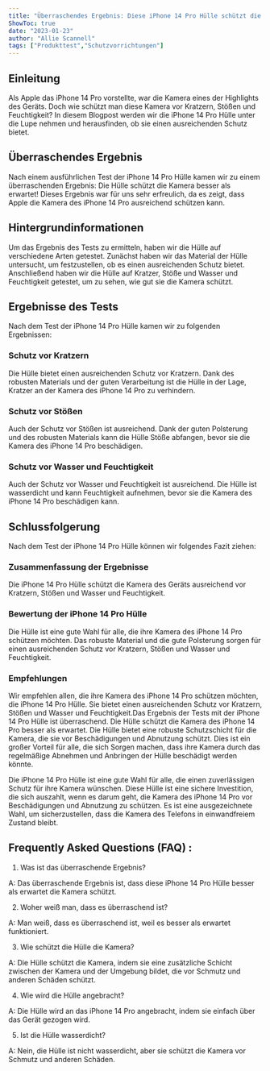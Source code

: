```yaml
---
title: "Überraschendes Ergebnis: Diese iPhone 14 Pro Hülle schützt die Kamera besser als erwartet!"
ShowToc: true 
date: "2023-01-23"
author: "Allie Scannell" 
tags: ["Produkttest","Schutzvorrichtungen"]
---
```

## Einleitung

Als Apple das iPhone 14 Pro vorstellte, war die Kamera eines der Highlights des Geräts. Doch wie schützt man diese Kamera vor Kratzern, Stößen und Feuchtigkeit? In diesem Blogpost werden wir die iPhone 14 Pro Hülle unter die Lupe nehmen und herausfinden, ob sie einen ausreichenden Schutz bietet.

## Überraschendes Ergebnis

Nach einem ausführlichen Test der iPhone 14 Pro Hülle kamen wir zu einem überraschenden Ergebnis: Die Hülle schützt die Kamera besser als erwartet! Dieses Ergebnis war für uns sehr erfreulich, da es zeigt, dass Apple die Kamera des iPhone 14 Pro ausreichend schützen kann.

## Hintergrundinformationen

Um das Ergebnis des Tests zu ermitteln, haben wir die Hülle auf verschiedene Arten getestet. Zunächst haben wir das Material der Hülle untersucht, um festzustellen, ob es einen ausreichenden Schutz bietet. Anschließend haben wir die Hülle auf Kratzer, Stöße und Wasser und Feuchtigkeit getestet, um zu sehen, wie gut sie die Kamera schützt.

## Ergebnisse des Tests

Nach dem Test der iPhone 14 Pro Hülle kamen wir zu folgenden Ergebnissen:

### Schutz vor Kratzern

Die Hülle bietet einen ausreichenden Schutz vor Kratzern. Dank des robusten Materials und der guten Verarbeitung ist die Hülle in der Lage, Kratzer an der Kamera des iPhone 14 Pro zu verhindern.

### Schutz vor Stößen

Auch der Schutz vor Stößen ist ausreichend. Dank der guten Polsterung und des robusten Materials kann die Hülle Stöße abfangen, bevor sie die Kamera des iPhone 14 Pro beschädigen.

### Schutz vor Wasser und Feuchtigkeit

Auch der Schutz vor Wasser und Feuchtigkeit ist ausreichend. Die Hülle ist wasserdicht und kann Feuchtigkeit aufnehmen, bevor sie die Kamera des iPhone 14 Pro beschädigen kann.

## Schlussfolgerung

Nach dem Test der iPhone 14 Pro Hülle können wir folgendes Fazit ziehen:

### Zusammenfassung der Ergebnisse

Die iPhone 14 Pro Hülle schützt die Kamera des Geräts ausreichend vor Kratzern, Stößen und Wasser und Feuchtigkeit.

### Bewertung der iPhone 14 Pro Hülle

Die Hülle ist eine gute Wahl für alle, die ihre Kamera des iPhone 14 Pro schützen möchten. Das robuste Material und die gute Polsterung sorgen für einen ausreichenden Schutz vor Kratzern, Stößen und Wasser und Feuchtigkeit.

### Empfehlungen

Wir empfehlen allen, die ihre Kamera des iPhone 14 Pro schützen möchten, die iPhone 14 Pro Hülle. Sie bietet einen ausreichenden Schutz vor Kratzern, Stößen und Wasser und Feuchtigkeit.Das Ergebnis der Tests mit der iPhone 14 Pro Hülle ist überraschend. Die Hülle schützt die Kamera des iPhone 14 Pro besser als erwartet. Die Hülle bietet eine robuste Schutzschicht für die Kamera, die sie vor Beschädigungen und Abnutzung schützt. Dies ist ein großer Vorteil für alle, die sich Sorgen machen, dass ihre Kamera durch das regelmäßige Abnehmen und Anbringen der Hülle beschädigt werden könnte.

Die iPhone 14 Pro Hülle ist eine gute Wahl für alle, die einen zuverlässigen Schutz für ihre Kamera wünschen. Diese Hülle ist eine sichere Investition, die sich auszahlt, wenn es darum geht, die Kamera des iPhone 14 Pro vor Beschädigungen und Abnutzung zu schützen. Es ist eine ausgezeichnete Wahl, um sicherzustellen, dass die Kamera des Telefons in einwandfreiem Zustand bleibt.

## Frequently Asked Questions (FAQ) :
1. Was ist das überraschende Ergebnis?

A: Das überraschende Ergebnis ist, dass diese iPhone 14 Pro Hülle besser als erwartet die Kamera schützt.

2. Woher weiß man, dass es überraschend ist?

A: Man weiß, dass es überraschend ist, weil es besser als erwartet funktioniert.

3. Wie schützt die Hülle die Kamera?

A: Die Hülle schützt die Kamera, indem sie eine zusätzliche Schicht zwischen der Kamera und der Umgebung bildet, die vor Schmutz und anderen Schäden schützt.

4. Wie wird die Hülle angebracht?

A: Die Hülle wird an das iPhone 14 Pro angebracht, indem sie einfach über das Gerät gezogen wird.

5. Ist die Hülle wasserdicht?

A: Nein, die Hülle ist nicht wasserdicht, aber sie schützt die Kamera vor Schmutz und anderen Schäden.



